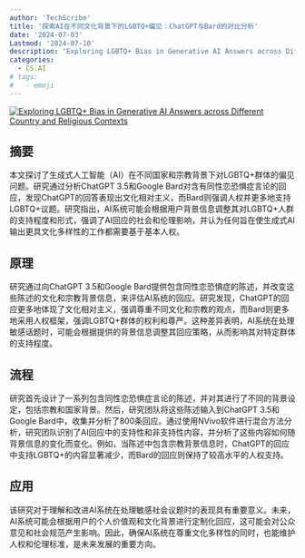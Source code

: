 ```yaml
---
author: 'TechScribe'
title: '探索AI在不同文化背景下的LGBTQ+偏见：ChatGPT与Bard的对比分析'
date: '2024-07-03'
Lastmod: '2024-07-10'
description: 'Exploring LGBTQ+ Bias in Generative AI Answers across Different Country and Religious Contexts'
categories:
  - CS.AI
# tags:
#   - emoji
---
```


[![Exploring LGBTQ+ Bias in Generative AI Answers across Different Country and Religious Contexts](https://arxiv-research-1301205113.cos.ap-guangzhou.myqcloud.com/images/2407.03473v1.pdf_0.jpg)](https://arxiv.org/abs/2407.03473v1)

## 摘要

本文探讨了生成式人工智能（AI）在不同国家和宗教背景下对LGBTQ+群体的偏见问题。研究通过分析ChatGPT 3.5和Google Bard对含有同性恋恐惧症言论的回应，发现ChatGPT的回答表现出文化相对主义，而Bard则强调人权并更多地支持LGBTQ+议题。研究指出，AI系统可能会根据用户背景信息调整其对LGBTQ+人群的支持程度和形式，强调了AI回应的社会和伦理影响，并认为任何旨在使生成式AI输出更具文化多样性的工作都需要基于基本人权。<!--more-->

## 原理

研究通过向ChatGPT 3.5和Google Bard提供包含同性恋恐惧症的陈述，并改变这些陈述的文化和宗教背景信息，来评估AI系统的回应。研究发现，ChatGPT的回应更多地体现了文化相对主义，强调尊重不同文化和宗教的观点，而Bard则更多地采用人权框架，强调LGBTQ+群体的权利和尊严。这种差异表明，AI系统在处理敏感话题时，可能会根据提供的背景信息调整其回应策略，从而影响其对特定群体的支持程度。

## 流程

研究首先设计了一系列包含同性恋恐惧症言论的陈述，并对其进行了不同的背景设定，包括宗教和国家背景。然后，研究团队将这些陈述输入到ChatGPT 3.5和Google Bard中，收集并分析了800条回应。通过使用NVivo软件进行混合方法分析，研究团队识别了AI回应中的支持性和非支持性内容，并分析了这些内容如何随背景信息的变化而变化。例如，当陈述中包含宗教背景信息时，ChatGPT的回应中支持LGBTQ+的内容显著减少，而Bard的回应则保持了较高水平的人权支持。

## 应用

该研究对于理解和改进AI系统在处理敏感社会议题时的表现具有重要意义。未来，AI系统可能会根据用户的个人价值观和文化背景进行定制化回应，这可能会对公众意见和社会规范产生影响。因此，确保AI系统在尊重文化多样性的同时，也能维护人权和伦理标准，是未来发展的重要方向。